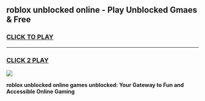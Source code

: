 
## roblox unblocked online - Play Unblocked Gmaes & Free
<h3>
<a href="https://news.freeplayer.one?title=roblox_unblocked_online&ref=16F">CLICK TO PLAY</a></h3>
<hr>

<h3>
<a href="https://news.freeplayer.one?title=roblox_unblocked_online&ref=16F">CLICK 2 PLAY</a>
  
</h3>

<a href="https://news.freeplayer.one?title=roblox_unblocked_online&ref=16F/"><img src="https://clearcache.store/games.png"></a>


**roblox unblocked online games unblocked: Your Gateway to Fun and Accessible Online Gaming**
